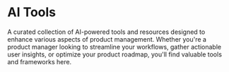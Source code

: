 # AI Tools
A curated collection of AI-powered tools and resources designed to enhance various aspects of product management. Whether you're a product manager looking to streamline your workflows, gather actionable user insights, or optimize your product roadmap, you'll find valuable tools and frameworks here.
